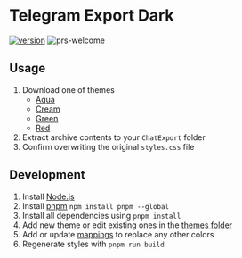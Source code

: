 # Telegram Export Dark

[![version][version-img]][version-href]
![prs-welcome][prs-welcome-img]

## Usage

1. Download one of themes
    - [Aqua][aqua-href]
    - [Cream][cream-href]
    - [Green][green-href]
    - [Red][red-href]
1. Extract archive contents to your `ChatExport` folder
1. Confirm overwriting the original `styles.css` file

## Development

1. Install [Node.js](https://nodejs.org/)
1. Install [pnpm](https://pnpm.io/) `npm install pnpm --global`
1. Install all dependencies using `pnpm install`
1. Add new theme or edit existing ones in the [themes folder](./src/themes/)
1. Add or update [mappings](./src/mappings.js) to replace any other colors
1. Regenerate styles with `pnpm run build`

<!-- Badges -->
[version-img]: https://img.shields.io/github/tag/VChet/telegram-export-dark?label=version&style=flat-square
[version-href]: https://github.com/VChet/telegram-export-dark/tags
[prs-welcome-img]: https://img.shields.io/badge/PRs-welcome-brightgreen?style=flat-square
<!-- Links -->
[aqua-href]: https://download-directory.github.io/?url=https://github.com/VChet/telegram-export-dark/tree/master/styles/aqua
[cream-href]: https://download-directory.github.io/?url=https://github.com/VChet/telegram-export-dark/tree/master/styles/cream
[green-href]: https://download-directory.github.io/?url=https://github.com/VChet/telegram-export-dark/tree/master/styles/green
[red-href]: https://download-directory.github.io/?url=https://github.com/VChet/telegram-export-dark/tree/master/styles/red
